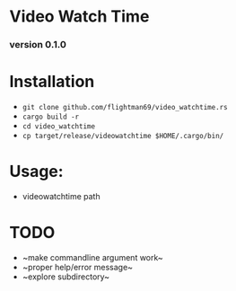 # Video Watch Time
### version 0.1.0
# Installation
  - `git clone github.com/flightman69/video_watchtime.rs`
  - `cargo build -r`
  - `cd video_watchtime` 
  - `cp target/release/videowatchtime $HOME/.cargo/bin/`

# Usage:
  - videowatchtime path

# TODO
  - ~make commandline argument work~
  - ~proper help/error message~
  - ~explore subdirectory~
